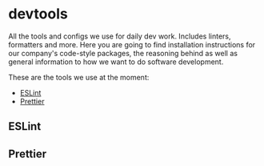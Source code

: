 # devtools
All the tools and configs we use for daily dev work. Includes linters, formatters and more. Here you are going to find installation instructions for our company's code-style packages, the reasoning behind as well as general information to how we want to do software development.

These are the tools we use at the moment:

- [ESLint](#ESLint)
- [Prettier](#Prettier)

## ESLint

## Prettier
